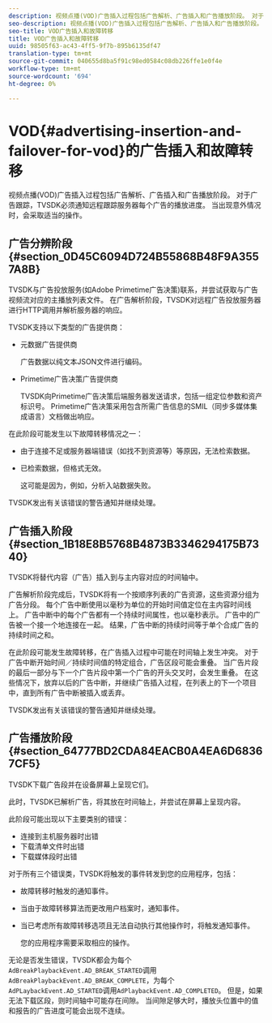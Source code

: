 ```yaml
---
description: 视频点播(VOD)广告插入过程包括广告解析、广告插入和广告播放阶段。 对于广告跟踪，TVSDK必须通知远程跟踪服务器每个广告的播放进度。 当出现意外情况时，会采取适当的操作。
seo-description: 视频点播(VOD)广告插入过程包括广告解析、广告插入和广告播放阶段。 对于广告跟踪，TVSDK必须通知远程跟踪服务器每个广告的播放进度。 当出现意外情况时，会采取适当的操作。
seo-title: VOD广告插入和故障转移
title: VOD广告插入和故障转移
uuid: 98505f63-ac43-4ff5-9f7b-895b6135df47
translation-type: tm+mt
source-git-commit: 040655d8ba5f91c98ed0584c08db226ffe1e0f4e
workflow-type: tm+mt
source-wordcount: '694'
ht-degree: 0%

---
```



# VOD{#advertising-insertion-and-failover-for-vod}的广告插入和故障转移

视频点播(VOD)广告插入过程包括广告解析、广告插入和广告播放阶段。 对于广告跟踪，TVSDK必须通知远程跟踪服务器每个广告的播放进度。 当出现意外情况时，会采取适当的操作。

## 广告分辨阶段{#section_0D45C6094D724B55868B48F9A3557A8B}

TVSDK与广告投放服务(如Adobe Primetime广告决策)联系，并尝试获取与广告视频流对应的主播放列表文件。 在广告解析阶段，TVSDK对远程广告投放服务器进行HTTP调用并解析服务器的响应。

TVSDK支持以下类型的广告提供商：

* 元数据广告提供商

   广告数据以纯文本JSON文件进行编码。
* Primetime广告决策广告提供商

   TVSDK向Primetime广告决策后端服务器发送请求，包括一组定位参数和资产标识号。 Primetime广告决策采用包含所需广告信息的SMIL（同步多媒体集成语言）文档做出响应。

在此阶段可能发生以下故障转移情况之一：

* 由于连接不足或服务器端错误（如找不到资源等）等原因，无法检索数据。
* 已检索数据，但格式无效。

   这可能是因为，例如，分析入站数据失败。

TVSDK发出有关该错误的警告通知并继续处理。

## 广告插入阶段{#section_1B18E8B5768B4873B3346294175B7340}

TVSDK将替代内容（广告）插入到与主内容对应的时间轴中。

广告解析阶段完成后，TVSDK将有一个按顺序列表的广告资源，这些资源分组为广告分段。 每个广告中断使用以毫秒为单位的开始时间值定位在主内容时间线上。 广告中断中的每个广告都有一个持续时间属性，也以毫秒表示。 广告中的广告被一个接一个地连接在一起。 结果，广告中断的持续时间等于单个合成广告的持续时间之和。

在此阶段可能发生故障转移，在广告插入过程中可能在时间轴上发生冲突。 对于广告中断开始时间／持续时间值的特定组合，广告区段可能会重叠。 当广告片段的最后一部分与下一个广告片段中第一个广告的开头交叉时，会发生重叠。 在这些情况下，放弃以后的广告中断，并继续广告插入过程，在列表上的下一个项目中，直到所有广告中断被插入或丢弃。

TVSDK发出有关该错误的警告通知并继续处理。

## 广告播放阶段{#section_64777BD2CDA84EACB0A4EA6D68367CF5}

TVSDK下载广告段并在设备屏幕上呈现它们。

此时，TVSDK已解析广告，将其放在时间轴上，并尝试在屏幕上呈现内容。

此阶段可能出现以下主要类别的错误：

* 连接到主机服务器时出错
* 下载清单文件时出错
* 下载媒体段时出错

对于所有三个错误类，TVSDK将触发的事件转发到您的应用程序，包括：

* 故障转移时触发的通知事件。
* 当由于故障转移算法而更改用户档案时，通知事件。
* 当已考虑所有故障转移选项且无法自动执行其他操作时，将触发通知事件。

   您的应用程序需要采取相应的操作。

无论是否发生错误，TVSDK都会为每个`AdBreakPlaybackEvent.AD_BREAK_STARTED`调用`AdBreakPlaybackEvent.AD_BREAK_COMPLETE`，为每个`AdPLaybackEvent.AD_STARTED`调用`AdPlaybackEvent.AD_COMPLETED`。 但是，如果无法下载区段，则时间轴中可能存在间隙。 当间隙足够大时，播放头位置中的值和报告的广告进度可能会出现不连续。
